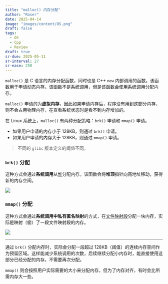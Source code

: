 ```yaml
---
title: "malloc() 内存分配"
author: "Roser"
date: 2025-04-14
image: "images/content/OS.png"
draft: false
tags:
  - OS
  - Cpp
  - Review
draft: true
sr-due: 2025-05-11
sr-interval: 27
sr-ease: 250
---
```

`malloc()` 是 C 语言的内存分配函数，同时也是 C++ `new` 内部调用的函数。该函数用于申请动态内存。该函数不是系统调用，但是该函数会使用系统调用分配内存。

`malloc()` 申请的为**虚拟内存**，因此如果申请内存后，程序没有用到这部分内存，则不会占用物理内存，在查看系统状态时是看不到内存增加的。

在 Linux 系统上，`malloc()` 有两种分配策略：`brk()` 申请和 `mmap()` 申请。
- 如果用户申请的内存小于 128KB，则通过 `brk()` 申请。
- 如果用户申请的内存大于 128KB，则通过 `mmap()` 申请。

> 不同的 `glibc` 版本定义的阈值不同。
### `brk()` 分配

这种方式会通过**系统调用**从[堆](Linux%20系统虚拟内存空间分布.md)分配内存。该函数会将**堆顶**指针向高地址移动，获得新的内存空间。

![](../image/brk申请内存.webp)
### `mmap()` 分配

这种方式会通过**系统调用中私有匿名映射**的方式，在[文件映射段](Linux%20系统虚拟内存空间分布.md)分配一块内存，实际是映射（偷）了一段文件映射段的内存。

![](../image/mmap申请内存.webp)

***
通过 `brk()` 分配内存时，实际会分配一段超过 128KB（阈值）的连续内存空间作为预留区域。这样能减少系统调用的次数，后续继续分配小内存时，能直接使用这部分已经分配的内存，不需要再次分配。

`mmap()` 则会按照用户实际需要的大小来分配内存，但为了内存对齐，有时会比所需内存大一些。